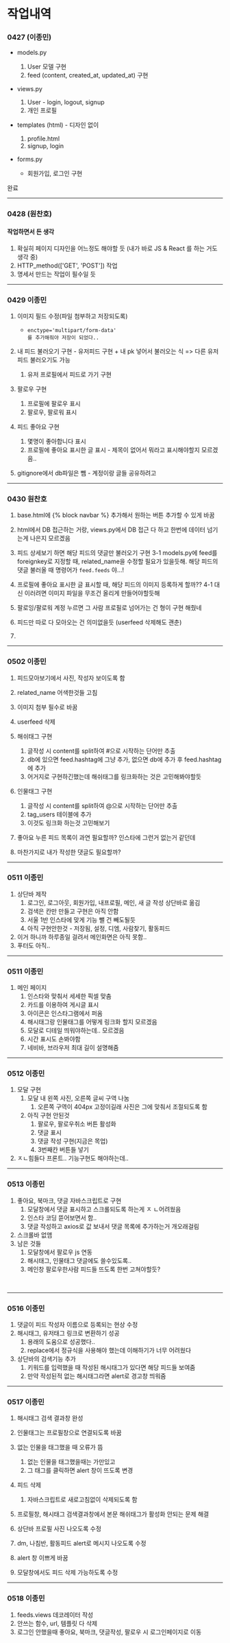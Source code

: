 # 작업내역



### 0427 (이종민)

- models.py

  1. User 모델 구현
  2. feed (content, created_at, updated_at) 구현

- views.py

  1. User - login, logout, signup
  2. 개인 프로필

- templates (html) - 디자인 없이

  1. profile.html
  2. signup, login

- forms.py

  - 회원가입, 로그인 구현

  

완료

<hr>

### 0428 (원찬호)

#### 작업하면서 든 생각

1. 확실히 페이지 디자인을 어느정도 해야할 듯 (내가 바로 JS & React 를 하는 거도 생각 중)
2. HTTP_method(['GET', 'POST']) 작업
3. 명세서 만드는 작업이 필수일 듯





---

### 0429 이종민

1. 이미지 필드 수정(파일 첨부하고 저장되도록) 

   - ```
     enctype='multipart/form-data'
     를 추가해줘야 저장이 되었다..
     ```

2. 내 피드 불러오기 구현 - 유저피드 구현 + 내 pk 넣어서 불러오는 식 => 다른 유저 피드 불러오기도 가능

   1.  유저 프로필에서 피드로 가기 구현

3. 팔로우 구현

   1. 프로필에 팔로우 표시
   2. 팔로우, 팔로워 표시

4. 피드 좋아요 구현

   1. 몇명이 좋아합니다 표시
   2. 프로필에 좋아요 표시한 글 표시 - 제목이 없어서 뭐라고 표시해야할지 모르겠음..
   
5. gitignore에서 db파일은 뺌 - 계정이랑 글들 공유하려고

<hr>

### 0430 원찬호


1. base.html에 {% block navbar %} 추가해서 원하는 버튼 추가할 수 있게 바꿈
2. html에서 DB 접근하는 거랑, views.py에서 DB 접근 다 하고 한번에 데이터 넘기는게 나은지 모르겠음
3. 피드 상세보기 하면 해당 피드의 댓글만 불러오기 구현
    3-1 models.py에 feed를 foreignkey로 지정할 때, related_name을 수정할 필요가 있을듯해. 해당 피드의 댓글 불러올 때 명령어가 `feed.feeds` 야...!
4. 프로필에 좋아요 표시한 글 표시할 때, 해당 피드의 이미지 등록하게 할까??
    4-1 대신 이러려면 이미지 파일을 무조건 올리게 만들어야할듯해

5. 팔로잉/팔로워 계정 누르면 그 사람 프로필로 넘어가는 건 형이 구현 해줬네

6. 피드만 따로 다 모아오는 건 의미없을듯 (userfeed 삭제해도 괜춘)

7. 



---

### 0502 이종민

1. 피드모아보기에서 사진, 작성자 보이도록 함
2. related_name 어색한것들 고침
3. 이미지 첨부 필수로 바꿈
3. userfeed 삭제

5. 해쉬태그 구현
   1. 글작성 시 content를 split하여 #으로 시작하는 단어만 추출
   2. db에 있으면 feed.hashtag에 그냥 추가, 없으면 db에 추가 후 feed.hashtag에 추가
   3. 어거지로 구현하긴했는데 해쉬태그를 링크화하는 것은 고민해봐야할듯
6. 인물태그 구현
   1. 글작성 시 content를 split하여 @으로 시작하는 단어만 추출
   2. tag_users 테이블에 추가
   3. 이것도 링크화 하는것 고민해보기
7. 좋아요 누른 피드 목록이 과연 필요할까? 인스타에 그런거 없는거 같던데
8. 마찬가지로 내가 작성한 댓글도 필요할까?

---

### 0511 이종민



1. 상단바 제작
   1. 로그인, 로그아웃, 회원가입, 내프로필, 메인, 새 글 작성 상단바로 옮김
   2. 검색은 칸만 만들고 구현은 아직 안함
   3. 서울 1반 인스타에 맞게 기능 뺄 건 빼도될듯
   4. 아직 구현안한것 - 저장됨, 설정, 디엠, 사람찾기, 활동피드
2. 이거 하니까 하루종일 걸려서 메인화면은 아직 못함..
3. 푸터도 아직..

---

### 0511 이종민



1. 메인 페이지
   1. 인스타와 맞춰서 세세한 픽셀 맞춤
   2. 카드를 이용하여 게시글 표시
   3. 아이콘은 인스타그램에서 퍼옴
   4. 해시태그랑 인물태그를 어떻게 링크화 할지 모르겠음
   5. 모달로 디테일 띄워야하는데.. 모르겠음
   6. 시간 표시도 손봐야함
   7. 네비바, 브라우저 최대 길이 설명해줌



---

### 0512 이종민



1. 모달 구현
   1. 모달 내 왼쪽 사진, 오른쪽 글씨 구역 나눔
      1. 오른쪽 구역이 404px 고정이길래 사진은 그에 맞춰서 조절되도록 함
   2. 아직 구현 안된것
      1. 팔로우, 팔로우취소 버튼 활성화
      2. 댓글 표시
      3. 댓글 작성 구현(지금은 목업)
      4. 3번째칸 버튼들 넣기
2. ㅈㄴ힘들다 프론트.. 기능구현도 해야하는데..



---

### 0513 이종민



1. 좋아요, 북마크, 댓글 자바스크립트로 구현
   1. 모달창에서 댓글 표시하고 스크롤되도록 하는게 ㅈ ㄴ어려웠음
   2. 인스타 코딩 뜯어보면서 함..
   2. 댓글 작성하고 axios로 값 보내서 댓글 목록에 추가하는거 개오래걸림
2. 스크롤바 없앰
3. 남은 것들
   1. 모달창에서 팔로우 js 연동
   2. 해시태그, 인물태그 댓글에도 쓸수있도록..
   2. 메인창 팔로우한사람 피드들 뜨도록 한번 고쳐야할듯?

​	

---

### 0516 이종민



1. 댓글이 피드 작성자 이름으로 등록되는 현상 수정
2. 해시태그, 유저태그 링크로 변환하기 성공
   1. 용래의 도움으로 성공했다..
   2. replace에서 정규식을 사용해야 했는데 이해하기가 너무 어려웠다
3. 상단바의 검색기능 추가
   1. 키워드를 입력했을 때 작성된 해시태그가 있다면 해당 피드들 보여줌
   2. 만약 작성된적 없는 해시태그라면 alert로 경고창 띄워줌



---

### 0517 이종민



1. 해시태그 검색 결과창 완성
2. 인물태그는 프로필창으로 연결되도록 바꿈
3. 없는 인물을 태그했을 때 오류가 뜸
   1. 없는 인물을 태그했을때는 가만있고
   2. 그 태그를 클릭하면 alert 창이 뜨도록 변경
4. 피드 삭제
   1. 자바스크립트로 새로고침없이 삭제되도록 함

5. 프로필창, 해시태그 검색결과창에서 본문 해쉬태그가 활성화 안되는 문제 해결
6. 상단바 프로필 사진 나오도록 수정
7. dm, 나침반, 활동피드 alert로 메시지 나오도록 수정
8. alert 창 이쁘게 바꿈
9. 모달창에서도 피드 삭제 가능하도록 수정



---

### 0518 이종민



1. feeds.views 데코레이터 작성
2. 안쓰는 함수, url, 템플릿 다 삭제
3. 로그인 안했을때 좋아요, 북마크, 댓글작성, 팔로우 시 로그인페이지로 이동
